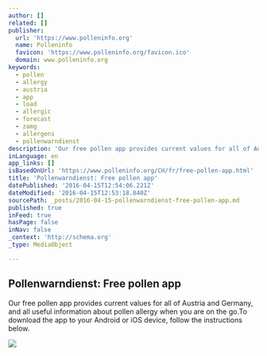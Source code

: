 ```yaml
---
author: []
related: []
publisher:
  url: 'https://www.polleninfo.org'
  name: Polleninfo
  favicon: 'https://www.polleninfo.org/favicon.ico'
  domain: www.polleninfo.org
keywords:
  - pollen
  - allergy
  - austria
  - app
  - load
  - allergic
  - forecast
  - zamg
  - allergens
  - pollenwarndienst
description: 'Our free pollen app provides current values for all of Austria and Germany, and all useful information about pollen allergy when you are on the go.To download the app to your Android or iOS device, follow the instructions below.'
inLanguage: en
app_links: []
isBasedOnUrl: 'https://www.polleninfo.org/CH/fr/free-pollen-app.html'
title: 'Pollenwarndienst: Free pollen app'
datePublished: '2016-04-15T12:54:06.221Z'
dateModified: '2016-04-15T12:53:18.840Z'
sourcePath: _posts/2016-04-15-pollenwarndienst-free-pollen-app.md
published: true
inFeed: true
hasPage: false
inNav: false
_context: 'http://schema.org'
_type: MediaObject

---
```

<article style=""><h1>Pollenwarndienst: Free pollen app</h1><p>Our free pollen app provides current values for all of Austria and Germany, and all useful information about pollen allergy when you are on the go.To download the app to your Android or iOS device, follow the instructions below.</p><img src="https://www.polleninfo.org/uploads/pics/app/screenshot_windows.png" /></article>